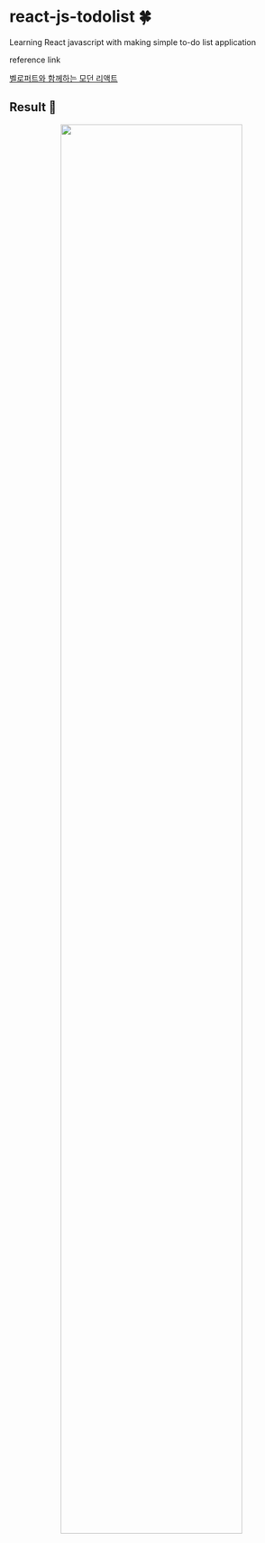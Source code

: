 # react-js-todolist 🍀
Learning React javascript with making simple to-do list application

reference link

[벨로퍼트와 함께하는 모던 리액트](https://react.vlpt.us/)

## Result 🌟
<p align="middle" >
  <img src="https://user-images.githubusercontent.com/83529599/174328629-373f011a-d288-4b46-8c2a-ea097a1300b7.png" width=80%>
</p>

